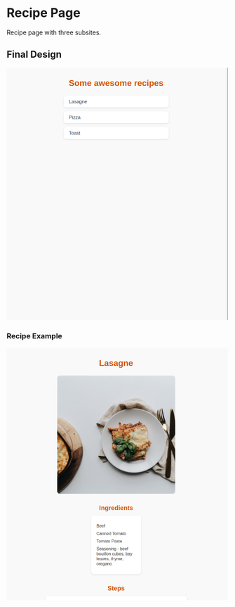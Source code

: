 # Recipe Page
Recipe page with three subsites.
## Final Design
![recipes-home](./examples/recipes-final.png)
### Recipe Example
![recipe](./examples/recipes-example.png)
